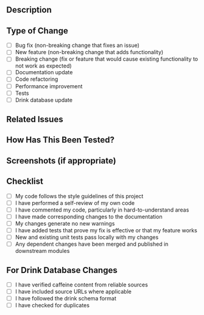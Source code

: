## Description

<!-- Provide a brief description of the changes in this PR -->

## Type of Change

<!-- Mark relevant options with 'x' -->

- [ ] Bug fix (non-breaking change that fixes an issue)
- [ ] New feature (non-breaking change that adds functionality)
- [ ] Breaking change (fix or feature that would cause existing functionality to not work as expected)
- [ ] Documentation update
- [ ] Code refactoring
- [ ] Performance improvement
- [ ] Tests
- [ ] Drink database update

## Related Issues

<!-- Link any related issues here with "Fixes #123" or "Relates to #123" -->

## How Has This Been Tested?

<!-- Describe the tests you ran to verify your changes -->

## Screenshots (if appropriate)

<!-- Add screenshots here if applicable -->

## Checklist

- [ ] My code follows the style guidelines of this project
- [ ] I have performed a self-review of my own code
- [ ] I have commented my code, particularly in hard-to-understand areas
- [ ] I have made corresponding changes to the documentation
- [ ] My changes generate no new warnings
- [ ] I have added tests that prove my fix is effective or that my feature works
- [ ] New and existing unit tests pass locally with my changes
- [ ] Any dependent changes have been merged and published in downstream modules

## For Drink Database Changes

<!-- Complete this section only if updating the drinks database -->

- [ ] I have verified caffeine content from reliable sources
- [ ] I have included source URLs where applicable
- [ ] I have followed the drink schema format
- [ ] I have checked for duplicates
